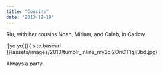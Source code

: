 ```yaml
---
title: "Cousins"
date: "2013-12-19"
---
```


Riu, with her cousins Noah, Miriam, and Caleb, in Carlow.

![yo yo]({{ site.baseurl }}/assets/images/2013/tumblr_inline_my2ci2OnCT1qlj3bd.jpg)

Always a party.
